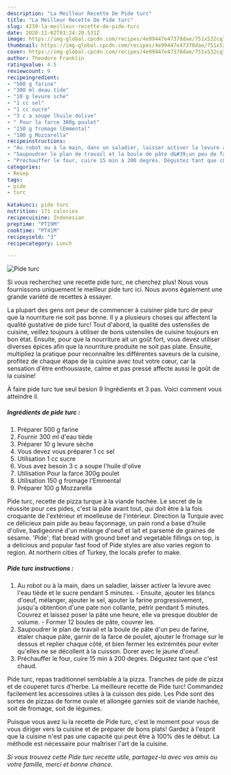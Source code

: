 ```yaml
---
description: "La Meilleur Recette De Pide turc"
title: "La Meilleur Recette De Pide turc"
slug: 4239-la-meilleur-recette-de-pide-turc
date: 2020-11-02T03:24:20.531Z
image: https://img-global.cpcdn.com/recipes/4e99447e47378dae/751x532cq70/pide-turc-photo-principale-de-la-recette.jpg
thumbnail: https://img-global.cpcdn.com/recipes/4e99447e47378dae/751x532cq70/pide-turc-photo-principale-de-la-recette.jpg
cover: https://img-global.cpcdn.com/recipes/4e99447e47378dae/751x532cq70/pide-turc-photo-principale-de-la-recette.jpg
author: Theodore Franklin
ratingvalue: 4.5
reviewcount: 9
recipeingredient:
- "500 g farine"
- "300 ml deau tide"
- "10 g levure sche"
- "1 cc sel"
- "1 cc sucre"
- "3 c a soupe lhuile dolive"
- " Pour la farce 300g poulet"
- "150 g fromage lEmmental"
- "100 g Mozzarella"
recipeinstructions:
- "Au robot ou à la main, dans un saladier, laisser activer la levure avec l&#39;eau tiède et le sucre pendant 5 minutes. Ensuite, ajouter les blancs d&#39;oeuf, mélanger, ajouter le sel, ajouter la farine progressivement, jusqu&#39;a obtention d&#39;une pate non collante, pétrir pendant 5 minutes. Couvrez et laissez poser la pâte une heure, elle va presque doubler de volume. Former 12 boules de pâte, couvrer les."
- "Saupoudrer le plan de travail et la boule de pâte d&#39;un peu de farine, étaler chaque pâte, garnir de la farce de poulet, ajouter le fromage sur le dessus et replier chaque côté, et bien fermer les extrémités pour eviter qu&#39;elles ne se décollent à la cuisson. Dorer avec le jaune d&#39;oeuf."
- "Préchauffer le four, cuire 15 min à 200 degrés. Dégustez tant que c&#39;est chaud."
categories:
- Resep
tags:
- pide
- turc

katakunci: pide turc 
nutrition: 171 calories
recipecuisine: Indonesian
preptime: "PT19M"
cooktime: "PT41M"
recipeyield: "3"
recipecategory: Lunch

---
```



![Pide turc](https://img-global.cpcdn.com/recipes/4e99447e47378dae/751x532cq70/pide-turc-photo-principale-de-la-recette.jpg)

Si vous recherchez une recette pide turc, ne cherchez plus! Nous vous fournissons uniquement le meilleur pide turc ici. Nous avons également une grande variété de recettes à essayer.

La plupart des gens ont peur de commencer à cuisiner pide turc de peur que la nourriture ne soit pas bonne. Il y a plusieurs choses qui affectent la qualité gustative de pide turc! Tout d'abord, la qualité des ustensiles de cuisine, veillez toujours à utiliser de bons ustensiles de cuisine toujours en bon état. Ensuite, pour que la nourriture ait un goût fort, vous devez utiliser diverses épices afin que la nourriture produite ne soit pas plate. Ensuite, multipliez la pratique pour reconnaître les différentes saveurs de la cuisine, profitez de chaque étape de la cuisine avec tout votre cœur, car la sensation d'être enthousiaste, calme et pas pressé affecte aussi le goût de la cuisine!

<!--inarticleads1-->

À faire pide turc tue seul besion 9 Ingrédients et 3 pas. Voici comment vous atteindre il.

##### Ingrédients de pide turc :

1. Préparer 500 g farine
1. Fournir 300 ml d&#39;eau tiède
1. Préparer 10 g levure sèche
1. Vous devez vous préparer 1 cc sel
1. Utilisation 1 cc sucre
1. Vous avez besoin 3 c a soupe l&#39;huile d&#39;olive
1. Utilisation  Pour la farce 300g poulet
1. Utilisation 150 g fromage l&#39;Emmental
1. Préparer 100 g Mozzarella


Pide turc, recette de pizza turque à la viande hachée. Le secret de la réussite pour ces pides, c&#39;est la pâte avant tout, qui doit être à la fois croquante de l&#39;extérieur et moelleuse de l&#39;intérieur. Direction la Turquie avec ce délicieux pain pide au beau façonnage, un pain rond a base d&#39;huile d&#39;olive, badigeonné d&#39;un mélange d&#39;oeuf et lait et parsemé de graines de sésame. &#39;Pide&#39;; flat bread with ground beef and vegetable fillings on top, is a delicious and popular fast food of Pide styles are also varies region to region. At northern cities of Turkey, the locals prefer to make. 

<!--inarticleads2-->

##### Pide turc instructions :

1. Au robot ou à la main, dans un saladier, laisser activer la levure avec l&#39;eau tiède et le sucre pendant 5 minutes. - Ensuite, ajouter les blancs d&#39;oeuf, mélanger, ajouter le sel, ajouter la farine progressivement, jusqu&#39;a obtention d&#39;une pate non collante, pétrir pendant 5 minutes. Couvrez et laissez poser la pâte une heure, elle va presque doubler de volume. - Former 12 boules de pâte, couvrer les.
1. Saupoudrer le plan de travail et la boule de pâte d&#39;un peu de farine, étaler chaque pâte, garnir de la farce de poulet, ajouter le fromage sur le dessus et replier chaque côté, et bien fermer les extrémités pour eviter qu&#39;elles ne se décollent à la cuisson. Dorer avec le jaune d&#39;oeuf.
1. Préchauffer le four, cuire 15 min à 200 degrés. Dégustez tant que c&#39;est chaud.


Pide turc, repas traditionnel semblable à la pizza. Tranches de pide de pizza et de couperet turcs d&#39;herbe. La meilleure recette de Pide turc! Commandez facilement les accessoires utiles à la cuisson des pide. Les Pide sont des sortes de pizzas de forme ovale et allongée garnies soit de viande hachée, soit de fromage, soit de légumes. 

<!--inarticleads1-->

<p>
Puisque vous avez lu la recette de Pide turc, c'est le moment pour vous de vous diriger vers la cuisine et de préparer de bons plats! Gardez à l'esprit que la cuisine n'est pas une capacité qui peut être à 100% dès le début. La méthode est nécessaire pour maîtriser l'art de la cuisine.
</p>

<p>
<i>Si vous trouvez cette Pide turc recette utile, partagez-la avec vos amis ou votre famille, merci et bonne chance.</i>
</p>
